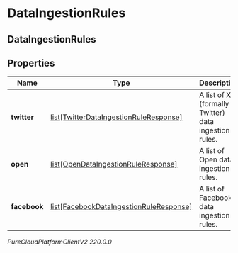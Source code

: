 # DataIngestionRules

## DataIngestionRules

## Properties

|Name | Type | Description | Notes|
|------------ | ------------- | ------------- | -------------|
| **twitter** | [list[TwitterDataIngestionRuleResponse]](TwitterDataIngestionRuleResponse) | A list of X (formally Twitter) data ingestion rules. | [optional] |
| **open** | [list[OpenDataIngestionRuleResponse]](OpenDataIngestionRuleResponse) | A list of Open data ingestion rules. | [optional] |
| **facebook** | [list[FacebookDataIngestionRuleResponse]](FacebookDataIngestionRuleResponse) | A list of Facebook data ingestion rules. | [optional] |



_PureCloudPlatformClientV2 220.0.0_
